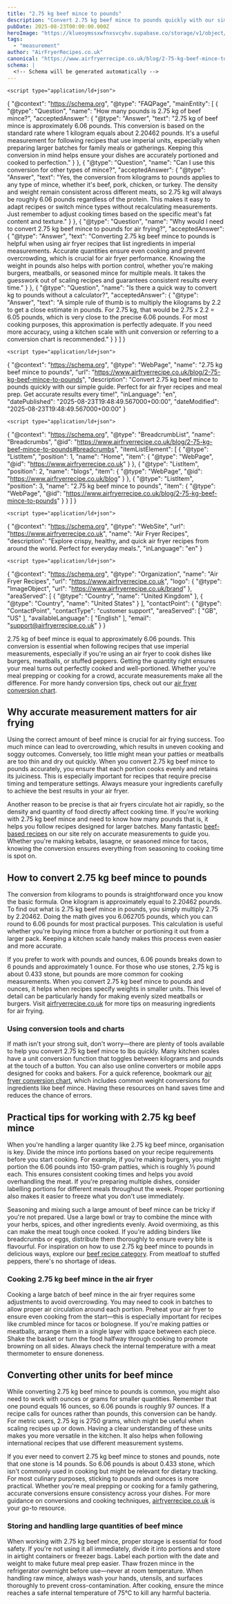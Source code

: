```yaml
---
title: "2.75 kg beef mince to pounds"
description: "Convert 2.75 kg beef mince to pounds quickly with our simple guide. Perfect for air fryer recipes and meal prep. Get accurate results every time!"
pubDate: 2025-08-23T00:00:00.000Z
heroImage: "https://klueoymssxwfnxsvcyhv.supabase.co/storage/v1/object/public/Shmucket/2-75-kg-beef-mince-to-pounds.webp"
tags:
  - "measurement"
author: "AirFryerRecipes.co.uk"
canonical: "https://www.airfryerrecipe.co.uk/blog/2-75-kg-beef-mince-to-pounds"
schema: |
  <!-- Schema will be generated automatically -->
---
```

<script type="application/ld+json">
{
    "@context": "https://schema.org",
    "@type": "BlogPosting",
    "url": "https://www.airfryerrecipe.co.uk/blog/2-75-kg-beef-mince-to-pounds",
    "mainEntityOfPage": {
        "@type": "WebPage",
        "@id": "https://www.airfryerrecipe.co.uk/blog/2-75-kg-beef-mince-to-pounds"
    },
    "headline": "Easy 2.75 kg Beef Mince to Pounds Conversion Guide",
    "description": "Convert 2.75 kg beef mince to pounds quickly with our simple guide. Perfect for air fryer recipes and meal prep. Get accurate results every time!",
    "author": {
        "@type": "Person",
        "name": "AirFryerRecipes.co.uk",
        "url": "https://www.airfryerrecipe.co.uk/about",
        "image": {
            "@type": "ImageObject",
            "url": "https://klueoymssxwfnxsvcyhv.supabase.co/storage/v1/object/public/Shmucket/Me.jpg"
        }
    },
    "publisher": {
        "@type": "Organization",
        "name": "Air Fryer Recipe",
        "logo": {
            "@type": "ImageObject",
            "url": "https://cdn.prod.website-files.com/68224a465dfe9a7ab4f57570/6844191451a8b2f1e37e63cc_Untitled%20design%20-%202025-06-05T205644.948%20(1).png"
        }
    },
    "datePublished": "2025-08-23T19:48:49.567Z",
    "dateModified": "2025-08-23T19:48:49.567Z",
    "image": {
        "@type": "ImageObject",
        "url": "https://klueoymssxwfnxsvcyhv.supabase.co/storage/v1/object/public/Shmucket/2-75-kg-beef-mince-to-pounds.webp"
    },
    "about": {
        "@type": "Thing",
        "name": "Measurement"
    },
    "articleSection": "Measurement",
    "inLanguage": "en-GB"
}
</script>

    <script type="application/ld+json">
{
    "@context": "https://schema.org",
    "@type": "FAQPage",
    "mainEntity": [
        {
            "@type": "Question",
            "name": "How many pounds is 2.75 kg of beef mince?",
            "acceptedAnswer": {
                "@type": "Answer",
                "text": "2.75 kg of beef mince is approximately 6.06 pounds. This conversion is based on the standard rate where 1 kilogram equals about 2.20462 pounds. It's a useful measurement for following recipes that use imperial units, especially when preparing larger batches for family meals or gatherings. Keeping this conversion in mind helps ensure your dishes are accurately portioned and cooked to perfection."
            }
        },
        {
            "@type": "Question",
            "name": "Can I use this conversion for other types of mince?",
            "acceptedAnswer": {
                "@type": "Answer",
                "text": "Yes, the conversion from kilograms to pounds applies to any type of mince, whether it's beef, pork, chicken, or turkey. The density and weight remain consistent across different meats, so 2.75 kg will always be roughly 6.06 pounds regardless of the protein. This makes it easy to adapt recipes or switch mince types without recalculating measurements. Just remember to adjust cooking times based on the specific meat's fat content and texture."
            }
        },
        {
            "@type": "Question",
            "name": "Why would I need to convert 2.75 kg beef mince to pounds for air frying?",
            "acceptedAnswer": {
                "@type": "Answer",
                "text": "Converting 2.75 kg beef mince to pounds is helpful when using air fryer recipes that list ingredients in imperial measurements. Accurate quantities ensure even cooking and prevent overcrowding, which is crucial for air fryer performance. Knowing the weight in pounds also helps with portion control, whether you're making burgers, meatballs, or seasoned mince for multiple meals. It takes the guesswork out of scaling recipes and guarantees consistent results every time."
            }
        },
        {
            "@type": "Question",
            "name": "Is there a quick way to convert kg to pounds without a calculator?",
            "acceptedAnswer": {
                "@type": "Answer",
                "text": "A simple rule of thumb is to multiply the kilograms by 2.2 to get a close estimate in pounds. For 2.75 kg, that would be 2.75 x 2.2 = 6.05 pounds, which is very close to the precise 6.06 pounds. For most cooking purposes, this approximation is perfectly adequate. If you need more accuracy, using a kitchen scale with unit conversion or referring to a conversion chart is recommended."
            }
        }
    ]
}
</script>

    <script type="application/ld+json">
{
    "@context": "https://schema.org",
    "@type": "WebPage",
    "name": "2.75 kg beef mince to pounds",
    "url": "https://www.airfryerrecipe.co.uk/blog/2-75-kg-beef-mince-to-pounds",
    "description": "Convert 2.75 kg beef mince to pounds quickly with our simple guide. Perfect for air fryer recipes and meal prep. Get accurate results every time!",
    "inLanguage": "en",
    "datePublished": "2025-08-23T19:48:49.567000+00:00",
    "dateModified": "2025-08-23T19:48:49.567000+00:00"
}
</script>

    <script type="application/ld+json">
{
    "@context": "https://schema.org",
    "@type": "BreadcrumbList",
    "name": "Breadcrumbs",
    "@id": "https://www.airfryerrecipe.co.uk/blog/2-75-kg-beef-mince-to-pounds#breadcrumbs",
    "itemListElement": [
        {
            "@type": "ListItem",
            "position": 1,
            "name": "Home",
            "item": {
                "@type": "WebPage",
                "@id": "https://www.airfryerrecipe.co.uk"
            }
        },
        {
            "@type": "ListItem",
            "position": 2,
            "name": "blogs",
            "item": {
                "@type": "WebPage",
                "@id": "https://www.airfryerrecipe.co.uk/blog"
            }
        },
        {
            "@type": "ListItem",
            "position": 3,
            "name": "2.75 kg beef mince to pounds",
            "item": {
                "@type": "WebPage",
                "@id": "https://www.airfryerrecipe.co.uk/blog/2-75-kg-beef-mince-to-pounds"
            }
        }
    ]
}
</script>

    <script type="application/ld+json">
{
    "@context": "https://schema.org",
    "@type": "WebSite",
    "url": "https://www.airfryerrecipe.co.uk",
    "name": "Air Fryer Recipes",
    "description": "Explore crispy, healthy, and quick air fryer recipes from around the world. Perfect for everyday meals.",
    "inLanguage": "en"
}
</script>

    <script type="application/ld+json">
{
    "@context": "https://schema.org",
    "@type": "Organization",
    "name": "Air Fryer Recipes",
    "url": "https://www.airfryerrecipe.co.uk",
    "logo": {
        "@type": "ImageObject",
        "url": "https://www.airfryerrecipe.co.uk/brand"
    },
    "areaServed": [
        {
            "@type": "Country",
            "name": "United Kingdom"
        },
        {
            "@type": "Country",
            "name": "United States"
        }
    ],
    "contactPoint": {
        "@type": "ContactPoint",
        "contactType": "customer support",
        "areaServed": [
            "GB",
            "US"
        ],
        "availableLanguage": [
            "English"
        ],
        "email": "support@airfryerrecipe.co.uk"
    }
}
</script>

<p>2.75 kg of beef mince is equal to approximately 6.06 pounds. This conversion is essential when following recipes that use imperial measurements, especially if you're using an air fryer to cook dishes like burgers, meatballs, or stuffed peppers. Getting the quantity right ensures your meal turns out perfectly cooked and well-portioned. Whether you're meal prepping or cooking for a crowd, accurate measurements make all the difference. For more handy conversion tips, check out our <a href=https://www.airfryerrecipe.co.uk/air-fryer-conversion-chart>air fryer conversion chart</a>.</p>

<h2>Why accurate measurement matters for air frying</h2>
<p>Using the correct amount of beef mince is crucial for air frying success. Too much mince can lead to overcrowding, which results in uneven cooking and soggy outcomes. Conversely, too little might mean your patties or meatballs are too thin and dry out quickly. When you convert 2.75 kg beef mince to pounds accurately, you ensure that each portion cooks evenly and retains its juiciness. This is especially important for recipes that require precise timing and temperature settings. Always measure your ingredients carefully to achieve the best results in your air fryer.</p>

<p>Another reason to be precise is that air fryers circulate hot air rapidly, so the density and quantity of food directly affect cooking time. If you're working with 2.75 kg beef mince and need to know how many pounds that is, it helps you follow recipes designed for larger batches. Many fantastic <a href=https://www.airfryerrecipe.co.uk/recipes>beef-based recipes</a> on our site rely on accurate measurements to guide you. Whether you're making kebabs, lasagne, or seasoned mince for tacos, knowing the conversion ensures everything from seasoning to cooking time is spot on.</p>

<h2>How to convert 2.75 kg beef mince to pounds</h2>
<p>The conversion from kilograms to pounds is straightforward once you know the basic formula. One kilogram is approximately equal to 2.20462 pounds. To find out what is 2.75 kg beef mince in pounds, you simply multiply 2.75 by 2.20462. Doing the math gives you 6.062705 pounds, which you can round to 6.06 pounds for most practical purposes. This calculation is useful whether you're buying mince from a butcher or portioning it out from a larger pack. Keeping a kitchen scale handy makes this process even easier and more accurate.</p>

<p>If you prefer to work with pounds and ounces, 6.06 pounds breaks down to 6 pounds and approximately 1 ounce. For those who use stones, 2.75 kg is about 0.433 stone, but pounds are more common for cooking measurements. When you convert 2.75 kg beef mince to pounds and ounces, it helps when recipes specify weights in smaller units. This level of detail can be particularly handy for making evenly sized meatballs or burgers. Visit <a href=https://www.airfryerrecipe.co.uk/>airfryerrecipe.co.uk</a> for more tips on measuring ingredients for air frying.</p>

<h3>Using conversion tools and charts</h3>
<p>If math isn't your strong suit, don't worry—there are plenty of tools available to help you convert 2.75 kg beef mince to lbs quickly. Many kitchen scales have a unit conversion function that toggles between kilograms and pounds at the touch of a button. You can also use online converters or mobile apps designed for cooks and bakers. For a quick reference, bookmark our <a href=https://www.airfryerrecipe.co.uk/air-fryer-conversion-chart>air fryer conversion chart</a>, which includes common weight conversions for ingredients like beef mince. Having these resources on hand saves time and reduces the chance of errors.</p>

<h2>Practical tips for working with 2.75 kg beef mince</h2>
<p>When you're handling a larger quantity like 2.75 kg beef mince, organisation is key. Divide the mince into portions based on your recipe requirements before you start cooking. For example, if you're making burgers, you might portion the 6.06 pounds into 150-gram patties, which is roughly ⅓ pound each. This ensures consistent cooking times and helps you avoid overhandling the meat. If you're preparing multiple dishes, consider labelling portions for different meals throughout the week. Proper portioning also makes it easier to freeze what you don't use immediately.</p>

<p>Seasoning and mixing such a large amount of beef mince can be tricky if you're not prepared. Use a large bowl or tray to combine the mince with your herbs, spices, and other ingredients evenly. Avoid overmixing, as this can make the meat tough once cooked. If you're adding binders like breadcrumbs or eggs, distribute them thoroughly to ensure every bite is flavourful. For inspiration on how to use 2.75 kg beef mince to pounds in delicious ways, explore our <a href=https://www.airfryerrecipe.co.uk/recipe-category/beef>beef recipe category</a>. From meatloaf to stuffed peppers, there's no shortage of ideas.</p>

<h3>Cooking 2.75 kg beef mince in the air fryer</h3>
<p>Cooking a large batch of beef mince in the air fryer requires some adjustments to avoid overcrowding. You may need to cook in batches to allow proper air circulation around each portion. Preheat your air fryer to ensure even cooking from the start—this is especially important for recipes like crumbled mince for tacos or bolognese. If you're making patties or meatballs, arrange them in a single layer with space between each piece. Shake the basket or turn the food halfway through cooking to promote browning on all sides. Always check the internal temperature with a meat thermometer to ensure doneness.</p>

<h2>Converting other units for beef mince</h2>
<p>While converting 2.75 kg beef mince to pounds is common, you might also need to work with ounces or grams for smaller quantities. Remember that one pound equals 16 ounces, so 6.06 pounds is roughly 97 ounces. If a recipe calls for ounces rather than pounds, this conversion can be handy. For metric users, 2.75 kg is 2750 grams, which might be useful when scaling recipes up or down. Having a clear understanding of these units makes you more versatile in the kitchen. It also helps when following international recipes that use different measurement systems.</p>

<p>If you ever need to convert 2.75 kg beef mince to stones and pounds, note that one stone is 14 pounds. So 6.06 pounds is about 0.433 stone, which isn't commonly used in cooking but might be relevant for dietary tracking. For most culinary purposes, sticking to pounds and ounces is more practical. Whether you're meal prepping or cooking for a family gathering, accurate conversions ensure consistency across your dishes. For more guidance on conversions and cooking techniques, <a href=https://www.airfryerrecipe.co.uk/>airfryerrecipe.co.uk</a> is your go-to resource.</p>

<h3>Storing and handling large quantities of beef mince</h3>
<p>When working with 2.75 kg beef mince, proper storage is essential for food safety. If you're not using it all immediately, divide it into portions and store in airtight containers or freezer bags. Label each portion with the date and weight to make future meal prep easier. Thaw frozen mince in the refrigerator overnight before use—never at room temperature. When handling raw mince, always wash your hands, utensils, and surfaces thoroughly to prevent cross-contamination. After cooking, ensure the mince reaches a safe internal temperature of 75°C to kill any harmful bacteria.</p>
